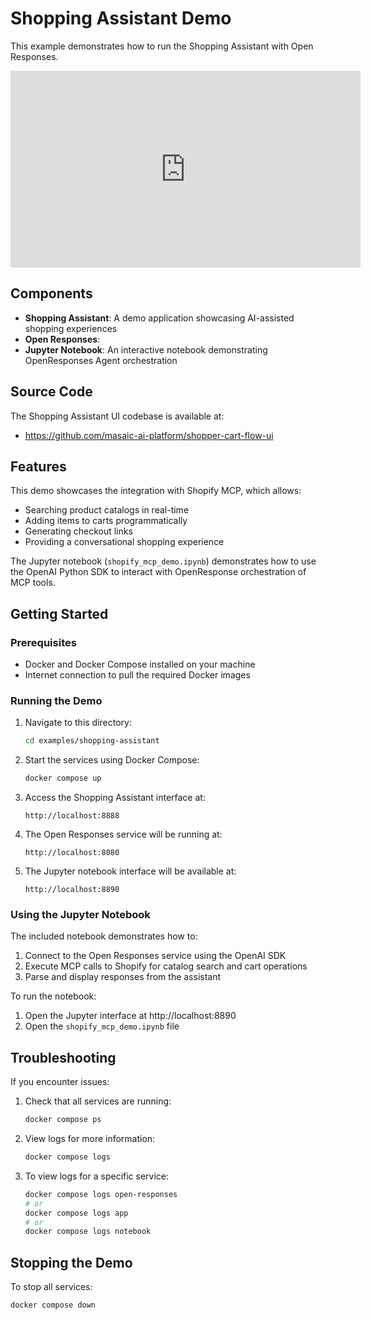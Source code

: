 # Shopping Assistant Demo

This example demonstrates how to run the Shopping Assistant with Open Responses.

<iframe width="560" height="315" src="https://www.youtube.com/embed/C4pHvhuGlog" frameborder="0" allow="accelerometer; autoplay; clipboard-write; encrypted-media; gyroscope; picture-in-picture" allowfullscreen></iframe>

## Components

- **Shopping Assistant**: A demo application showcasing AI-assisted shopping experiences
- **Open Responses**: 
- **Jupyter Notebook**: An interactive notebook demonstrating OpenResponses Agent orchestration

## Source Code

The Shopping Assistant UI codebase is available at:
- https://github.com/masaic-ai-platform/shopper-cart-flow-ui

## Features
This demo showcases the integration with Shopify MCP, which allows:

- Searching product catalogs in real-time
- Adding items to carts programmatically
- Generating checkout links
- Providing a conversational shopping experience

The Jupyter notebook (`shopify_mcp_demo.ipynb`) demonstrates how to use the OpenAI Python SDK to interact with OpenResponse orchestration of MCP tools.

## Getting Started

### Prerequisites

- Docker and Docker Compose installed on your machine
- Internet connection to pull the required Docker images

### Running the Demo

1. Navigate to this directory:
   ```bash
   cd examples/shopping-assistant
   ```

2. Start the services using Docker Compose:
   ```bash
   docker compose up
   ```

3. Access the Shopping Assistant interface at:
   ```
   http://localhost:8888
   ```

4. The Open Responses service will be running at:
   ```
   http://localhost:8080
   ```

5. The Jupyter notebook interface will be available at:
   ```
   http://localhost:8890
   ```

### Using the Jupyter Notebook

The included notebook demonstrates how to:

1. Connect to the Open Responses service using the OpenAI SDK
2. Execute MCP calls to Shopify for catalog search and cart operations
3. Parse and display responses from the assistant

To run the notebook:
1. Open the Jupyter interface at http://localhost:8890
2. Open the `shopify_mcp_demo.ipynb` file

## Troubleshooting

If you encounter issues:

1. Check that all services are running:
   ```bash
   docker compose ps
   ```

2. View logs for more information:
   ```bash
   docker compose logs
   ```

3. To view logs for a specific service:
   ```bash
   docker compose logs open-responses
   # or
   docker compose logs app
   # or 
   docker compose logs notebook
   ```

## Stopping the Demo

To stop all services:
```bash
docker compose down
``` 

